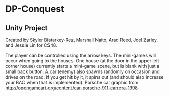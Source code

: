# DP-Conquest

## Unity Project
Created by Skyler Bistarkey-Rez, Marshall Naito, Arad Reed, Joel Zarley, and Jessie Lin for CS48. 

The player can be controlled using the arrow keys. The mini-games will occur when going to the houses. One house (at the door in the upper left corner house) currently starts a mini-game scene, but is blank with just a small back button. A car (enemy) also spawns randomly on occasion and drives on the road. If you get hit by it, it spins out (and should also increase your BAC when that is implemented). 
Porsche car graphic from http://opengameart.org/content/car-porsche-911-carrera-1998

